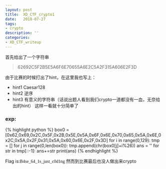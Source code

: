 ```yaml
---
layout: post
title:  XD_CTF_crypto1
date:   2018-07-27
tags:
- crypto
description: ''
categories:
- XD_CTF_writeup
---
```

首先给出了一个字符串  

> 62692C5F2B5E5A6F6E70655A6E2C5A2F315A606E2F3D  

由于比赛的时候打出了hint，在这里我也写上：  
* hint1 Caesar128
* hint2 逆序  
* hint3 有意义的字符串（话说出题人看到我们crypto一道都没有一血，无奈给出的hint）
这样一看就十分简单了

### exp:
{% highlight python %}
box0 = [0x62,0x69,0x2C,0x5F,0x2B,0x5E,0x5A,0x6F,0x6E,0x70,0x65,0x5A,0x6E,0x2C,0x5A,0x2F,0x31,0x5A,0x60,0x6E,0x2F,0x3D]
for i in range(0,129):
    tmp = []
    for j in range(0,len(box0)):
        tmp.append(chr(box0[j]+i%26))
    ans = ''
    for str in tmp[::-1]:
        ans+=str
    print(ans)
{% endhighlight %}

Flag is:<font face="黑体">B4se_64_1s_just_c0d1ng</font>
然而到比赛最后也没人做出来crypto